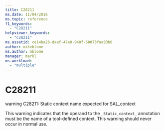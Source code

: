 ```yaml
---
title: C28211
ms.date: 11/04/2016
ms.topic: reference
f1_keywords:
  - "C28211"
helpviewer_keywords:
  - "C28211"
ms.assetid: ce14ba26-daaf-47e0-940f-60073faa93b0
author: mikeblome
ms.author: mblome
manager: markl
ms.workload:
  - "multiple"
---
```

# C28211
warning C28211: Static context name expected for SAL_context

 This warning indicates that the operand to the `_Static_context_` annotation must be the name of a tool-defined context. This warning should never occur in normal use.